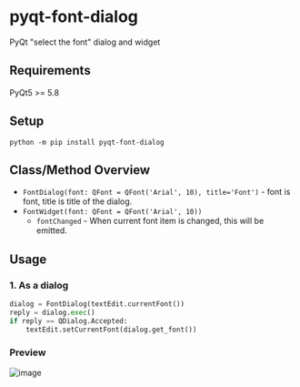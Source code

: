 # pyqt-font-dialog
PyQt "select the font" dialog and widget

## Requirements
PyQt5 >= 5.8

## Setup
`python -m pip install pyqt-font-dialog`

## Class/Method Overview
* `FontDialog(font: QFont = QFont('Arial', 10), title='Font')` - font is font, title is title of the dialog.
* `FontWidget(font: QFont = QFont('Arial', 10))`
    * `fontChanged` - When current font item is changed, this will be emitted.

## Usage
### 1. As a dialog
```python
dialog = FontDialog(textEdit.currentFont())
reply = dialog.exec()
if reply == QDialog.Accepted:
    textEdit.setCurrentFont(dialog.get_font())
```

### Preview
![image](https://user-images.githubusercontent.com/55078043/167970048-cd8e1d76-d2f2-4c63-964d-87158d8dc53c.png)

